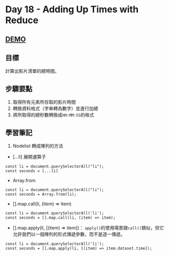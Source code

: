 # Day 18 - Adding Up Times with Reduce

## [DEMO](https://ayating.github.io/JavaScript30/18%20-%20Adding%20Up%20Times%20with%20Reduce/index-done.html)

## 目標

計算出影片清單的總時間。

## 步驟要點

1. 取得所有元素所存取的影片時間
2. 轉換資料格式（字串轉為數字）並進行加總
3. 將所取得的總秒數轉換成`HH:MM:SS`的格式

## 學習筆記

1. Nodelist 轉成陣列的方法

- [...li] 展開運算子

```
const li = document.querySelectorAll("li");
const seconds = [...li]
```

- Array.from

```
const li = document.querySelectorAll("li");
const seconds = Array.from(li);
```

- [].map.call(li, (item) => item)

```
const li = document.querySelectorAll('li');
const seconds = [].map.call(li, (item) => item);
```

- [].map.apply(li, [(item) => item])： `apply()`的使用場景跟`call()`類似，但它允許我們以一個陣列的形式傳遞參數，而不是逐一傳遞。

```
const li = document.querySelectorAll('li');
const seconds = [].map.apply(li, [(item) => item.dataset.time]);
```

